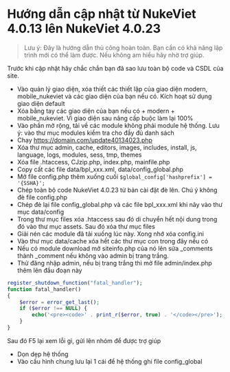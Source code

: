 # Hướng dẫn cập nhật từ NukeViet 4.0.13 lên NukeViet 4.0.23

> Lưu ý: Đây là hướng dẫn thủ công hoàn toàn. Bạn cần có khả năng lập trình mới có thể làm được. Nếu không am hiểu hãy nhờ trợ giúp.

Trước khi cập nhật hãy chắc chắn bạn đã sao lưu toàn bộ code và CSDL của site.

- Vào quản lý giao diện, xóa thiết các thiết lập của giao diện modern, mobile_nukeviet và các giao diện của bạn nếu có. Kích hoạt sử dụng giao diện default
- Xóa bằng tay các giao diện của bạn nếu có + modern + mobile_nukeviet. Vì giao diện sau nâng cấp buộc làm lại 100%
- Vào phần mở rộng, tải về các module không phải module hệ thống. Lưu ý: vào thư mục modules kiểm tra cho đầy đủ danh sách
- Chạy https://domain.com/update40134023.php
- Xóa thư mục admin, cache, editors, images, includes, install, js, language, logs, modules, sess, tmp, themes
- Xóa file .htaccess, CJzip.php, index.php, mainfile.php
- Copy cất các file data/bpl_xxx.xml, data/config_global.php
- Mở file config.php thêm xuống cuối `$global_config['hashprefix'] = '{SSHA}';`
- Chép toàn bộ code NukeViet 4.0.23 từ bản cài đặt đè lên. Chú ý không đè file config.php
- Chép đè lại file config_global.php và các file bpl_xxx.xml khi nãy vào thư mục data/config
- Trong thư mục files xóa .htaccess sau đó di chuyển hết nội dung trong đó vào thư mục assets. Sau đó xóa thư mục files
- Giải nén các module đã tải xuống lúc này. Xong nhớ xóa config.ini
- Vào thư mục data/cache xóa hết các thư mục con trong đây nếu có
- Nếu có module download mở siteinfo.php của nó lên sửa _comments thành _comment nếu không vào admin bị trang trắng.
- Thử đăng nhập admin, nếu bị trang trắng thì mở file admin/index.php thêm lên đầu đoạn này

```php
register_shutdown_function("fatal_handler");
function fatal_handler()
{
    $error = error_get_last();
    if ($error !== NULL) {
        echo('<pre><code>' . print_r($error, true) . '</code></pre>');
    }
}
```

Sau đó F5 lại xem lỗi gì, gửi lên nhóm để được trợ giúp
- Dọn dẹp hệ thống
- Vào cấu hình chung lưu lại 1 cái để hệ thống ghi file config_global

